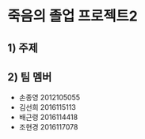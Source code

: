 # 죽음의 졸업 프로젝트2

## 1) 주제


## 2) 팀 멤버

- 손종영 2012105055
- 김선희 2016115113
- 배근령 2016114418
- 조현경 2016117078
